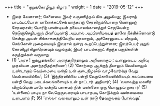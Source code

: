 ﻿+++
title = "குறுங்கோழியூர் கிழார்  "
weight = 1
date = "2019-05-12"
+++


- இவர் வேளாளர்; சேனையை இவர் வருணித்தல் மிக அழகியது; இவராற் பாடப்பட்டோன் யானைக்கட்சேய் மாந்தரஞ் சேரலிரும்பொறை யென்னுஞ் சேரவரசன்; போரிற் பாண்டியன் தலையாலங்கானத்துச் செருவென்ற நெடுஞ்செழியனாற் பிணிப்புண்டு அப்பால் அப்பிணிப்பைத் தானே நீக்கிக்கொண்டு சென்று அவன் சிங்காசனத்திலேறிய வரலாறும், அச்சேரனுடைய வீரமும், செங்கோன் முறைமையும் இவரால் நன்கு கூறப்பெற்றுள்ளன; இவர்பெயர் குறுங் கோளியூர்கிழாரெனவும் வழங்கும்; இவர் பாடல்களுட் சிறந்த பகுதிகளின் கருத்துக்கள் வருமாறு 
- (1)  ‘அரச ! ஐம்பூதங்களை அளந்தறிந்தாலும் அறியலாகும் ; உன்னுடைய அறிவு முதலியன அளந்தறிதற்கரியன’; (2)  ‘சோற்றை ஆக்குந் தீயாலும் வெயிலாலும் உண்டாகும் வெம்மையை யன்றி உன் குடைநிழலில் வாழ்வோர்க்கு வேறு வெம்மையில்லை’; (3)  ‘இந்திரவில்லை யன்றி வேறுகொலைவில்லையும் கலப்பையை யன்றி வேறு படைக்கலங்களையும் உன் நாட்டார் அறியார்’; (4)  ‘வயாவுற்ற மகளிர் விரும்பியுண்பாரே யன்றிப் பகைவர் நின் மண்ணை ஒரு பொழுதும் நுகரார்’ (5)  ‘உன்னைப் பாடிய நா வேறொருவரையும் பாடாதபடி கொடுக்கும் வண்மையை உடையாய் நீ’; (6)  ‘எல்லா வகையாலும் உன் நாடு தேவருலகம் போல்வது’. 
  
